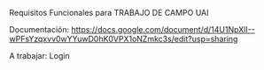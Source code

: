 Requisitos Funcionales para TRABAJO DE CAMPO UAI

Documentación: https://docs.google.com/document/d/14U1NpXlI--wPFsYzqxvv0wYYuwD0hK0VPX1oNZmkc3s/edit?usp=sharing

A trabajar: Login
